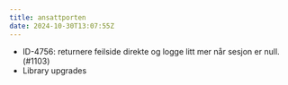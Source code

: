 ```yaml
---
title: ansattporten
date: 2024-10-30T13:07:55Z
---
```

- ID-4756: returnere feilside direkte og logge litt mer når sesjon er null.  (#1103)
- Library upgrades

